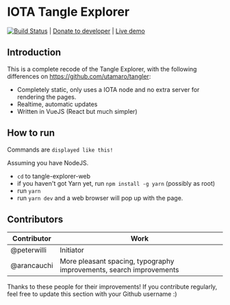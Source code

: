 # IOTA Tangle Explorer

[![Build Status](https://travis-ci.org/peterwilli/IOTA-tangle-explorer.svg?branch=master)](https://travis-ci.org/peterwilli/IOTA-tangle-explorer) | [Donate to developer](https://iota.codebuffet.co/#/addr/LAIIZHTEPOTNLZPAEFFZZGPSC9LQZVLDWZAASJZYYIIWRNWJSPXIGZTRESAAMM9QFTVFY9NTLRIWSMHM9CAGASCSYZ) | [Live demo](https://iota.codebuffet.co)

## Introduction

This is a complete recode of the Tangle Explorer, with the following differences on <https://github.com/utamaro/tangler>:

- Completely static, only uses a IOTA node and no extra server for rendering the pages.
- Realtime, automatic updates
- Written in VueJS (React but much simpler)

## How to run

Commands are `displayed like this!`

Assuming you have NodeJS.

- `cd` to tangle-explorer-web
- if you haven't got Yarn yet, run `npm install -g yarn` (possibly as root)
- run `yarn`
- run `yarn dev` and a web browser will pop up with the page.

## Contributors

Contributor | Work
----------- | -------------------------------------------------------------------
@peterwilli | Initiator
@arancauchi | More pleasant spacing, typography improvements, search improvements

Thanks to these people for their improvements! If you contribute regularly, feel free to update this section with your Github username :)
